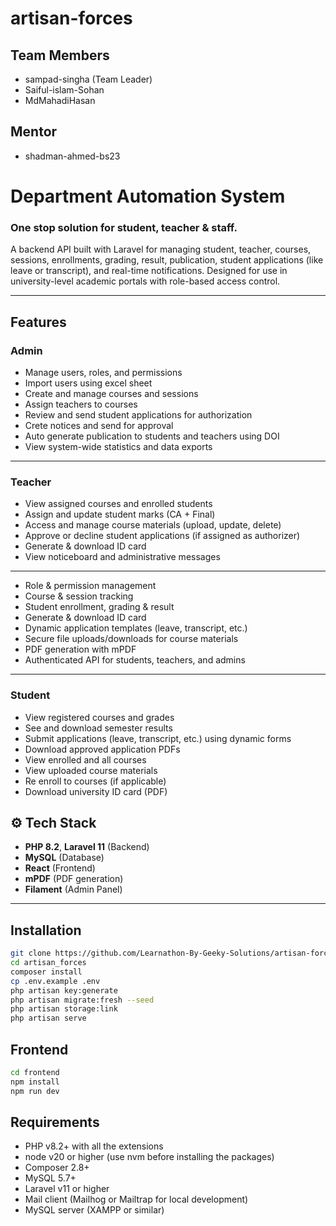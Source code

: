 # artisan-forces
## Team Members
- sampad-singha (Team Leader)
- Saiful-islam-Sohan
- MdMahadiHasan

## Mentor
- shadman-ahmed-bs23

# Department Automation System 
### One stop solution for student, teacher & staff.

A backend API built with Laravel for managing student, teacher, courses, sessions, enrollments, grading, result, publication, student applications (like leave or transcript), and real-time notifications. Designed for use in university-level academic portals with role-based access control.

---

## Features

### Admin

- Manage users, roles, and permissions
- Import users using excel sheet
- Create and manage courses and sessions
- Assign teachers to courses
- Review and send student applications for authorization
- Crete notices and send for approval
- Auto generate publication to students and teachers using DOI
- View system-wide statistics and data exports
  
---

### Teacher

- View assigned courses and enrolled students
- Assign and update student marks (CA + Final)
- Access and manage course materials (upload, update, delete)
- Approve or decline student applications (if assigned as authorizer)
- Generate & download ID card
- View noticeboard and administrative messages

---

-  Role & permission management
-  Course & session tracking
-  Student enrollment, grading & result
-  Generate & download ID card
-  Dynamic application templates (leave, transcript, etc.)
-  Secure file uploads/downloads for course materials
-  PDF generation with mPDF
-  Authenticated API for students, teachers, and admins

---

### Student

- View registered courses and grades
- See and download semester results
- Submit applications (leave, transcript, etc.) using dynamic forms
- Download approved application PDFs
- View enrolled and all courses
- View uploaded course materials
- Re enroll to courses (if applicable)
- Download university ID card (PDF)

## ⚙️ Tech Stack

- **PHP 8.2**, **Laravel 11** (Backend)
- **MySQL** (Database)
- **React** (Frontend)
- **mPDF** (PDF generation)
- **Filament** (Admin Panel)

---

## Installation

```bash
git clone https://github.com/Learnathon-By-Geeky-Solutions/artisan-forces
cd artisan_forces
composer install
cp .env.example .env
php artisan key:generate
php artisan migrate:fresh --seed
php artisan storage:link
php artisan serve
```

## Frontend

```bash
cd frontend
npm install
npm run dev
```

## Requirements
- PHP v8.2+ with all the extensions
- node v20 or higher (use nvm before installing the packages)
- Composer 2.8+
- MySQL 5.7+
- Laravel v11 or higher
- Mail client (Mailhog or Mailtrap for local development)
- MySQL server (XAMPP or similar)

